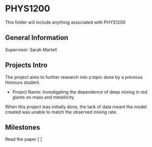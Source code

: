 # PHYS1200
This folder will include anything associated with PHYS1200

## General Information
Supervisor: Sarah Martell

## Projects Intro

The project aims to further research into a topic done by a previous Honours student.  

- Project Name: Investigating the dependence of deep mixing in red giants on mass and metallicity

When this project was initially done, the lack of data meant the model created was unable to match the observed mixing rate.

## Milestones
Read the paper [ ]
